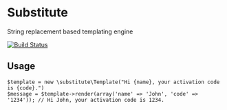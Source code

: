 # Substitute

String replacement based templating engine

[![Build Status](https://secure.travis-ci.org/raymondjavaxx/substitute.png)](http://travis-ci.org/raymondjavaxx/substitute)

## Usage

	$template = new \substitute\Template("Hi {name}, your activation code is {code}.")
	$message = $template->render(array('name' => 'John', 'code' => '1234')); // Hi John, your activation code is 1234.
